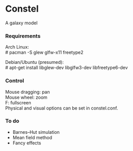 # Constel
A galaxy model

### Requirements
Arch Linux:  
\# pacman -S glew glfw-x11 freetype2

Debian/Ubuntu (presumed):  
\# apt-get install libglew-dev libglfw3-dev libfreetype6-dev

### Control
Mouse dragging: pan  
Mouse wheel: zoom  
F: fullscreen  
Physical and visual options can be set in constel.conf.

### To do
 * Barnes–Hut simulation
 * Mean field method
 * Fancy effects